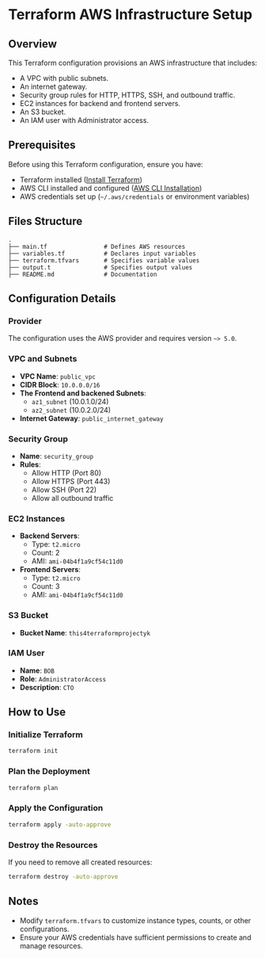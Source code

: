 # Terraform AWS Infrastructure Setup

## Overview
This Terraform configuration provisions an AWS infrastructure that includes:
- A VPC with public subnets.
- An internet gateway.
- Security group rules for HTTP, HTTPS, SSH, and outbound traffic.
- EC2 instances for backend and frontend servers.
- An S3 bucket.
- An IAM user with Administrator access.

## Prerequisites
Before using this Terraform configuration, ensure you have:
- Terraform installed ([Install Terraform](https://developer.hashicorp.com/terraform/downloads))
- AWS CLI installed and configured ([AWS CLI Installation](https://docs.aws.amazon.com/cli/latest/userguide/install-cliv2.html))
- AWS credentials set up (`~/.aws/credentials` or environment variables)

## Files Structure
```
.
├── main.tf                # Defines AWS resources
├── variables.tf           # Declares input variables
├── terraform.tfvars       # Specifies variable values
├── output.t               # Specifies output values
├── README.md              # Documentation
```

## Configuration Details

### Provider
The configuration uses the AWS provider and requires version `~> 5.0`.

### VPC and Subnets
- **VPC Name**: `public_vpc`
- **CIDR Block**: `10.0.0.0/16`
- **The Frontend and backened Subnets**:
  - `az1_subnet` (10.0.1.0/24)
  - `az2_subnet` (10.0.2.0/24)
- **Internet Gateway**: `public_internet_gateway`

### Security Group
- **Name**: `security_group`
- **Rules**:
  - Allow HTTP (Port 80)
  - Allow HTTPS (Port 443)
  - Allow SSH (Port 22)
  - Allow all outbound traffic

### EC2 Instances
- **Backend Servers**:
  - Type: `t2.micro`
  - Count: 2
  - AMI: `ami-04b4f1a9cf54c11d0`
- **Frontend Servers**:
  - Type: `t2.micro`
  - Count: 3
  - AMI: `ami-04b4f1a9cf54c11d0`

### S3 Bucket
- **Bucket Name**: `this4terraformprojectyk`

### IAM User
- **Name**: `BOB`
- **Role**: `AdministratorAccess`
- **Description**: `CTO`

## How to Use

### Initialize Terraform
```sh
terraform init
```

### Plan the Deployment
```sh
terraform plan
```

### Apply the Configuration
```sh
terraform apply -auto-approve
```

### Destroy the Resources
If you need to remove all created resources:
```sh
terraform destroy -auto-approve
```

## Notes
- Modify `terraform.tfvars` to customize instance types, counts, or other configurations.
- Ensure your AWS credentials have sufficient permissions to create and manage resources.
